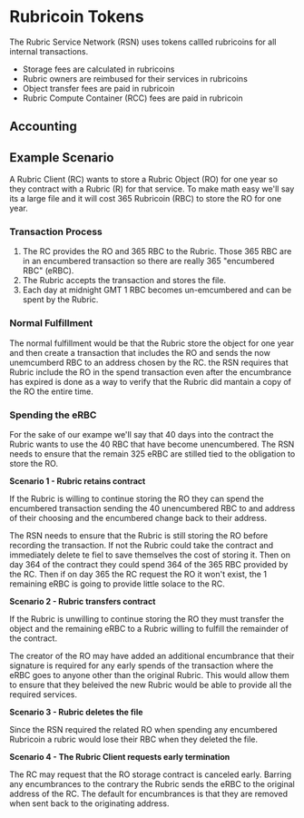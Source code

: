 Rubricoin Tokens
===========

The Rubric Service Network (RSN) uses tokens callled rubricoins for all internal transactions.

* Storage fees are calculated in rubricoins
* Rubric owners are reimbused for their services in rubricoins
* Object transfer fees are paid in rubricoin
* Rubric Compute Container (RCC) fees are paid in rubricoin

Accounting
------------------

Example Scenario
-----------------------------
A Rubric Client (RC) wants to store a Rubric Object (RO) for one year so they contract with a Rubric (R) for that service.
To make math easy we'll say its a large file and it will cost 365 Rubricoin (RBC) to store the RO for one year.

### Transaction Process 
1. The RC provides the RO and 365 RBC to the Rubric.
    Those 365 RBC are in an encumbered transaction so there are really 365 "encumbered RBC" (eRBC).
2. The Rubric accepts the transaction and stores the file.
3. Each day at midnight GMT 1 RBC becomes un-emcumbered and can be spent by the Rubric.

### Normal Fulfillment 
The normal fulfillment would be that the Rubric store the object for one year and then create a transaction that includes the RO and sends the now unemcumberd RBC to an address chosen by the RC. the RSN requires that Rubric include the RO in the spend transaction even after the encumbrance has expired is done as a way to verify that the Rubric did mantain a copy of the RO the entire time.


### Spending the eRBC 
For the sake of our exampe we'll say that 40 days into the contract the Rubric wants to use the 40 RBC that have become unencumbered. The RSN needs to ensure that the remain 325 eRBC are stilled tied to the obligation to store the RO.

**Scenario 1 - Rubric retains contract**

If the Rubric is willing to continue storing the RO they can spend the encumbered transaction sending the 40 unencumbered RBC to and address of their choosing and the encumbered change back to their address. 

The RSN needs to ensure that the Rubric is still storing the RO before recording the transaction. If not the Rubric could take the contract and immediately delete te fiel to save themselves the cost of storing it. Then on day 364 of the contract they could spend 364 of the 365 RBC provided by the RC. Then if on day 365 the RC request the RO it won't exist, the 1 remaining eRBC is going to provide little solace to the RC.

**Scenario 2 - Rubric transfers contract**

If the Rubric is unwilling to continue storing the RO they must transfer the object and the remaining eRBC to a Rubric willing to fulfill the remainder of the contract.

The creator of the RO may have added an additional encumbrance that their signature is required for any early spends of the transaction where the eRBC goes to anyone other than the original  Rubric. This would allow them to ensure that they beleived the new Rubric would be able to provide all the required services.  

**Scenario 3 - Rubric deletes the file**

Since the RSN required the related RO when spending any encumbered Rubricoin a rubric would lose their RBC when they deleted the file.

**Scenario 4 - The Rubric Client requests early termination**

The RC may request that the RO storage contract is canceled early. Barring any encumbrances to the contrary the Rubric sends the eRBC to the original address of the RC.  The default for encumbrances is that they are removed when sent back to the originating address.

